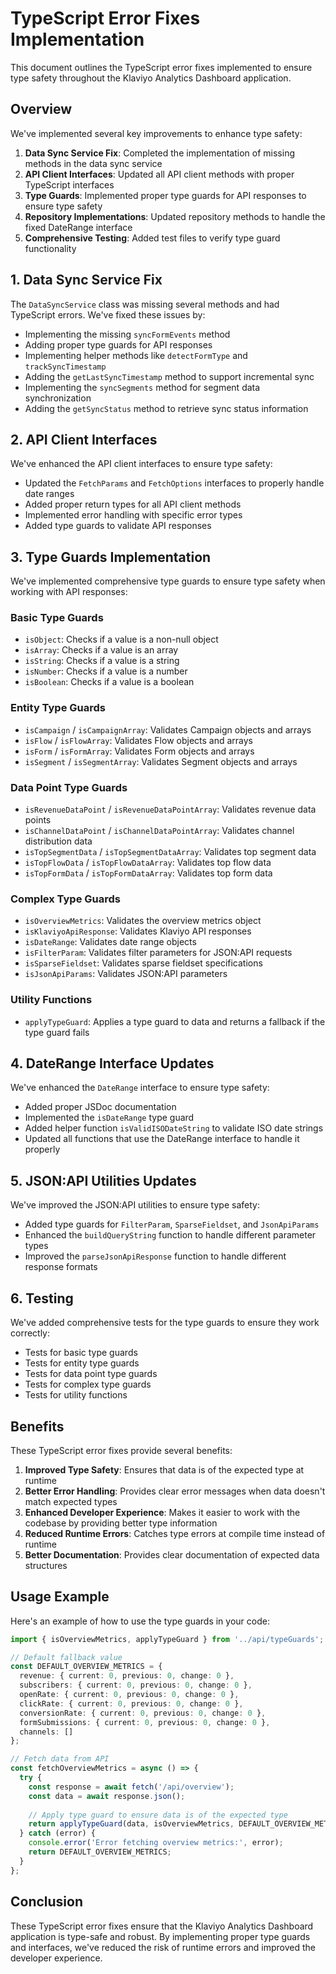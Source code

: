 # TypeScript Error Fixes Implementation

This document outlines the TypeScript error fixes implemented to ensure type safety throughout the Klaviyo Analytics Dashboard application.

## Overview

We've implemented several key improvements to enhance type safety:

1. **Data Sync Service Fix**: Completed the implementation of missing methods in the data sync service
2. **API Client Interfaces**: Updated all API client methods with proper TypeScript interfaces
3. **Type Guards**: Implemented proper type guards for API responses to ensure type safety
4. **Repository Implementations**: Updated repository methods to handle the fixed DateRange interface
5. **Comprehensive Testing**: Added test files to verify type guard functionality

## 1. Data Sync Service Fix

The `DataSyncService` class was missing several methods and had TypeScript errors. We've fixed these issues by:

- Implementing the missing `syncFormEvents` method
- Adding proper type guards for API responses
- Implementing helper methods like `detectFormType` and `trackSyncTimestamp`
- Adding the `getLastSyncTimestamp` method to support incremental sync
- Implementing the `syncSegments` method for segment data synchronization
- Adding the `getSyncStatus` method to retrieve sync status information

## 2. API Client Interfaces

We've enhanced the API client interfaces to ensure type safety:

- Updated the `FetchParams` and `FetchOptions` interfaces to properly handle date ranges
- Added proper return types for all API client methods
- Implemented error handling with specific error types
- Added type guards to validate API responses

## 3. Type Guards Implementation

We've implemented comprehensive type guards to ensure type safety when working with API responses:

### Basic Type Guards

- `isObject`: Checks if a value is a non-null object
- `isArray`: Checks if a value is an array
- `isString`: Checks if a value is a string
- `isNumber`: Checks if a value is a number
- `isBoolean`: Checks if a value is a boolean

### Entity Type Guards

- `isCampaign` / `isCampaignArray`: Validates Campaign objects and arrays
- `isFlow` / `isFlowArray`: Validates Flow objects and arrays
- `isForm` / `isFormArray`: Validates Form objects and arrays
- `isSegment` / `isSegmentArray`: Validates Segment objects and arrays

### Data Point Type Guards

- `isRevenueDataPoint` / `isRevenueDataPointArray`: Validates revenue data points
- `isChannelDataPoint` / `isChannelDataPointArray`: Validates channel distribution data
- `isTopSegmentData` / `isTopSegmentDataArray`: Validates top segment data
- `isTopFlowData` / `isTopFlowDataArray`: Validates top flow data
- `isTopFormData` / `isTopFormDataArray`: Validates top form data

### Complex Type Guards

- `isOverviewMetrics`: Validates the overview metrics object
- `isKlaviyoApiResponse`: Validates Klaviyo API responses
- `isDateRange`: Validates date range objects
- `isFilterParam`: Validates filter parameters for JSON:API requests
- `isSparseFieldset`: Validates sparse fieldset specifications
- `isJsonApiParams`: Validates JSON:API parameters

### Utility Functions

- `applyTypeGuard`: Applies a type guard to data and returns a fallback if the type guard fails

## 4. DateRange Interface Updates

We've enhanced the `DateRange` interface to ensure type safety:

- Added proper JSDoc documentation
- Implemented the `isDateRange` type guard
- Added helper function `isValidISODateString` to validate ISO date strings
- Updated all functions that use the DateRange interface to handle it properly

## 5. JSON:API Utilities Updates

We've improved the JSON:API utilities to ensure type safety:

- Added type guards for `FilterParam`, `SparseFieldset`, and `JsonApiParams`
- Enhanced the `buildQueryString` function to handle different parameter types
- Improved the `parseJsonApiResponse` function to handle different response formats

## 6. Testing

We've added comprehensive tests for the type guards to ensure they work correctly:

- Tests for basic type guards
- Tests for entity type guards
- Tests for data point type guards
- Tests for complex type guards
- Tests for utility functions

## Benefits

These TypeScript error fixes provide several benefits:

1. **Improved Type Safety**: Ensures that data is of the expected type at runtime
2. **Better Error Handling**: Provides clear error messages when data doesn't match expected types
3. **Enhanced Developer Experience**: Makes it easier to work with the codebase by providing better type information
4. **Reduced Runtime Errors**: Catches type errors at compile time instead of runtime
5. **Better Documentation**: Provides clear documentation of expected data structures

## Usage Example

Here's an example of how to use the type guards in your code:

```typescript
import { isOverviewMetrics, applyTypeGuard } from '../api/typeGuards';

// Default fallback value
const DEFAULT_OVERVIEW_METRICS = {
  revenue: { current: 0, previous: 0, change: 0 },
  subscribers: { current: 0, previous: 0, change: 0 },
  openRate: { current: 0, previous: 0, change: 0 },
  clickRate: { current: 0, previous: 0, change: 0 },
  conversionRate: { current: 0, previous: 0, change: 0 },
  formSubmissions: { current: 0, previous: 0, change: 0 },
  channels: []
};

// Fetch data from API
const fetchOverviewMetrics = async () => {
  try {
    const response = await fetch('/api/overview');
    const data = await response.json();
    
    // Apply type guard to ensure data is of the expected type
    return applyTypeGuard(data, isOverviewMetrics, DEFAULT_OVERVIEW_METRICS);
  } catch (error) {
    console.error('Error fetching overview metrics:', error);
    return DEFAULT_OVERVIEW_METRICS;
  }
};
```

## Conclusion

These TypeScript error fixes ensure that the Klaviyo Analytics Dashboard application is type-safe and robust. By implementing proper type guards and interfaces, we've reduced the risk of runtime errors and improved the developer experience.
